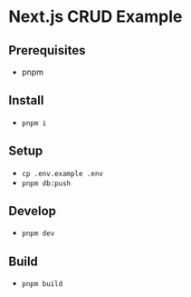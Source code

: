 # Next.js CRUD Example

## Prerequisites

- pnpm

## Install

- `pnpm i`

## Setup

- `cp .env.example .env`
- `pnpm db:push`

## Develop

- `pnpm dev`

## Build

- `pnpm build`
